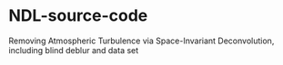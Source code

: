 # NDL-source-code
Removing Atmospheric Turbulence via Space-Invariant Deconvolution, including blind deblur and data set
